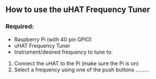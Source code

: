## How to use the uHAT Frequency Tuner

### Required:

- Raspberry Pi (with 40 pin GPIO)
- uHAT Frequency Tuner
- Instrument/desired frequency to tune to.

1. Connect the uHAT to the Pi (make sure the Pi is on)
2. Select a frequency using one of the push buttons .........
